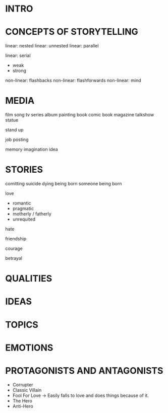 # INTRO

# CONCEPTS OF STORYTELLING

linear: nested
linear: unnested
linear: parallel

linear: serial
* weak
* strong

non-linear: flashbacks
non-linear: flashforwards
non-linear: mind

# MEDIA

film
song
tv series
album
painting
book
comic book
magazine
talkshow
statue

stand up

job posting

memory
imagination
idea

# STORIES

comitting suicide
dying
being born
someone being born

love
* romantic
* pragmatic
* motherly / fatherly
* unrequited

hate

friendship

courage

betrayal

# QUALITIES

# IDEAS

# TOPICS

# EMOTIONS

# PROTAGONISTS AND ANTAGONISTS

* Corrupter
* Classic Villain
* Fool For Love -> Easily falls to love and does things because of it.
* The Hero
* Anti-Hero

